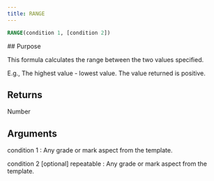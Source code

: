 ```yaml
---
title: RANGE
---
```


~~~ sql
RANGE(condition 1, [condition 2])
~~~

## Purpose

This formula calculates the range between the two values specified. 

E.g., The highest value - lowest value. The value returned is positive.

## Returns

Number

## Arguments

condition 1
: Any grade or mark aspect from the template.

condition 2 [optional] repeatable
: Any grade or mark aspect from the template.